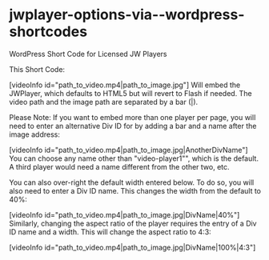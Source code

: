 # jwplayer-options-via--wordpress-shortcodes
WordPress Short Code for Licensed JW Players

This Short Code:

[videoInfo id="path_to_video.mp4|path_to_image.jpg"]
Will embed the JWPlayer, which defaults to HTML5 but will revert to Flash if needed. The video path and the image path are separated by a bar (|).

Please Note: If you want to embed more than one player per page, you will need to enter an alternative Div ID for by adding a bar and a name after the image address:

[videoInfo id="path_to_video.mp4|path_to_image.jpg|AnotherDivName"]
You can choose any name other than "video-player1"", which is the default. A third player would need a name different from the other two, etc.

You can also over-right the default width entered below. To do so, you will also need to enter a Div ID name. This changes the width from the default to 40%:

[videoInfo id="path_to_video.mp4|path_to_image.jpg|DivName|40%"]
Similarly, changing the aspect ratio of the player requires the entry of a Div ID name and a width. This will change the aspect ratio to 4:3:

[videoInfo id="path_to_video.mp4|path_to_image.jpg|DivName|100%|4:3"]

